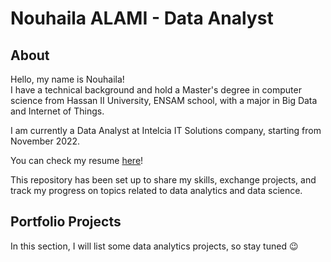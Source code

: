 # Nouhaila ALAMI - Data Analyst
## About
Hello, my name is Nouhaila! 
<br/>I have a technical background and hold a Master's degree in computer science from Hassan II University, ENSAM school, with a major in Big Data and Internet of Things.

I am currently a Data Analyst at Intelcia IT Solutions company, starting from November 2022.

You can check my resume [here](/Nouhaila_ALAMI_Data_Analyst_Resume.pdf)!

This repository has been set up to share my skills, exchange projects, and track my progress on topics related to data analytics and data science.

## Portfolio Projects
In this section, I will list some data analytics projects, so stay tuned 😉
